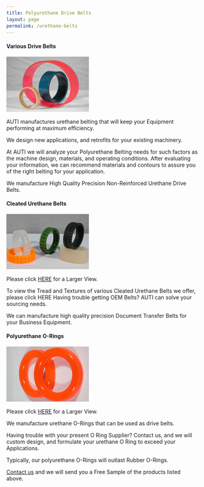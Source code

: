 ```yaml
---
title: Polyurethane Drive Belts
layout: page
permalink: /urethane-belts
---
```



#### Various Drive Belts

<img src="img/ALL3.jpg" alt="various urethane drive belts" titl="various urethane drive belts" class="img-fluid">

AUTI manufactures urethane belting that will keep your Equipment performing at maximum efficiency.

We design new applications, and retrofits for your existing machinery.

At AUTI we will analyze your Polyurethane Belting needs for such factors as the machine design, materials, and operating conditions. After evaluating your information, we can recommend materials and contours to assure you of the right belting for your application.

We manufacture High Quality Precision Non-Reinforced Urethane Drive Belts.

#### Cleated Urethane Belts

<img src="img/tread3.jpg" alt="Urethane Cleated Belts" title="Urethane Cleated Belts" class="img-fluid">

Please click [HERE](img/tread6.jpg) for a Larger View.

To view the Tread and Textures of various Cleated Urethane Belts we offer, please click HERE
Having trouble getting OEM Belts? AUTI can solve your sourcing needs.

We can manufacture high quality precision Document Transfer Belts for your Business Equipment.

#### Polyurethane O-Rings

<img src="img/orings3.jpg" alt="Polyurethane O-Rings" title="Polyurethane O-Rings" class="img-fluid">

Please click [HERE](img/orings6.jpg) for a Larger View.

We manufacture urethane O-Rings that can be used as drive belts.

Having trouble with your present O Ring Supplier? Contact us, and we will custom design, and formulate your urethane O Ring to exceed your Applications.

Typically, our polyurethane O-Rings will outlast Rubber O-Rings.

[Contact us](contact-us) and we will send you a Free Sample of the products listed above.